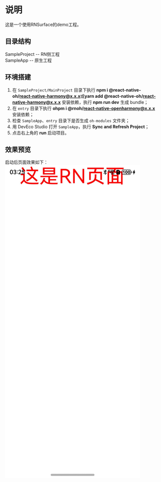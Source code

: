 # 说明
这是一个使用RNSurface的demo工程。

## 目录结构
SampleProject -- RN侧工程  
SampleApp -- 原生工程


## 环境搭建
1. 在 `SampleProject/MainProject` 目录下执行 **npm i @react-native-oh/react-native-harmony@x.x.x**或**yarn add @react-native-oh/react-native-harmony@x.x.x** 安装依赖，执行 **npm run dev** 生成 bundle；
2. 在 `entry` 目录下执行 **ohpm i @rnoh/react-native-openharmony@x.x.x** 安装依赖；
3. 检查 `SampleApp`、`entry` 目录下是否生成 `oh-modules` 文件夹；
4. 用 DevEco Studio 打开 `SampleApp`，执行 **Sync and Refresh Project**；
5. 点击右上角的 **run** 启动项目。

## 效果预览
启动后页面效果如下：
![using_RNSurface运行界面](./screenshots/Screenshot.jpeg)

